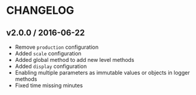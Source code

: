 # CHANGELOG

## v2.0.0 / 2016-06-22

- Remove `production` configuration
- Added `scale` configuration
- Added global method to add new level methods
- Added `display` configuration
- Enabling multiple parameters as immutable values or objects in logger methods
- Fixed time missing minutes
